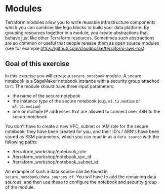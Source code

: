 # Modules

Terraform modules allow you to write reusable infrastructure components which you can combine like lego blocks
to build your data platform. By grouping resources together in a module, you create abstractions that behave just like
other Terraform resources. Sometimes such abstractions are so common or useful that people release them as open source modules
(see for example <https://github.com/cloudposse/terraform-aws-rds>)

## Goal of this exercise

In this exercise you will create a `secure_notebook` module. A secure notebook is a SageMaker notebook
instance with a security group attached to it. The module should have three input parameters:

- the name of the secure notebook
- the instance type of the secure notebook (e.g. `ml.t2.medium` or `ml.t3.medium`)
- one or multiple IP addresses that are allowed to connect over SSH to the secure notebook

You don't have to create a new VPC, subnet or IAM role for the secure notebook; they have been created for you,
and their ID's / ARN's have been stored as SSM parameters, which you can read in as a `data source` with the following paths:

- /terraform_workshop/notebook_role
- /terraform_workshop/notebook_vpc_id
- /terraform_workshop/notebook_subnet_id

An example of such a data source can be found in `secure_notebook/data_sources.tf`. You will have to add the remaining data sources, and then use these to configure the notebook and security group of the module.
